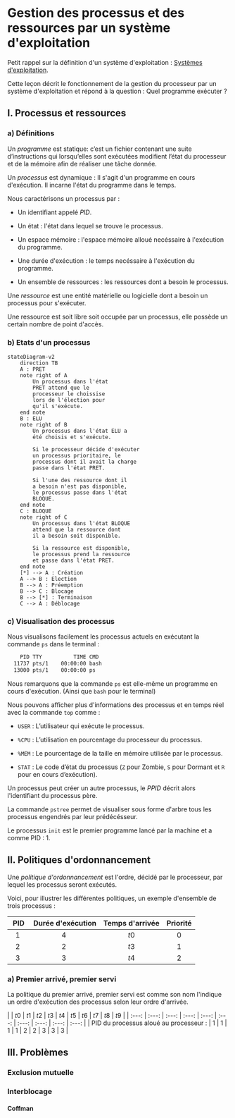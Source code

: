 # Gestion des processus et des ressources par un système d'exploitation

Petit rappel sur la définition d'un système d'exploitation : [Systèmes d'exploitation](./../../première/Architecture_des_machines/Systèmes_d_exploitation.md).

Cette leçon décrit le fonctionnement de la gestion du processeur par un système d'exploitation et répond à la question : Quel programme exécuter ?

## I. Processus et ressources

### a) Définitions

Un *programme* est statique: c’est un fichier contenant une suite d’instructions qui lorsqu’elles sont exécutées modifient l’état du processeur et de la mémoire afin de réaliser une tâche donnée.

Un *processus* est dynamique : Il s'agit d'un programme en cours d'exécution. Il incarne l'état du programme dans le temps.

Nous caractérisons un processus par :

- Un identifiant appelé *PID*.

- Un état : l'état dans lequel se trouve le processus.

- Un espace mémoire : l'espace mémoire alloué necéssaire à l'exécution du programme.

- Une durée d'exécution : le temps necéssaire à l'exécution du programme.

- Un ensemble de ressources : les ressources dont a besoin le processus.

Une *ressource* est une entité matérielle ou logicielle dont a besoin un processus pour s'exécuter.

Une ressource est soit libre soit occupée par un processus, elle possède un certain nombre de point d'accès.

### b) Etats d'un processus

```mermaid
stateDiagram-v2
    direction TB
    A : PRET
    note right of A
        Un processus dans l'état
        PRET attend que le
        processeur le choissise
        lors de l'élection pour
        qu'il s'exécute.
    end note
    B : ELU
    note right of B
        Un processus dans l'état ELU a
        été choisis et s'exécute.

        Si le processeur décide d'exécuter
        un processus prioritaire, le 
        processus dont il avait la charge
        passe dans l'état PRET.

        Si l'une des ressource dont il
        a besoin n'est pas disponible,
        le processus passe dans l'état
        BLOQUE.
    end note
    C : BLOQUE
    note right of C
        Un processus dans l'état BLOQUE
        attend que la ressource dont
        il a besoin soit disponible.

        Si la ressource est disponible,
        le processus prend la ressource
        et passe dans l'état PRET.
    end note
    [*] --> A : Création
    A --> B : Election
    B --> A : Préemption
    B --> C : Blocage
    B --> [*] : Terminaison
    C --> A : Déblocage
```

### c) Visualisation des processus

Nous visualisons facilement les processus actuels en exécutant la commande `ps` dans le terminal :

```bash
    PID TTY          TIME CMD
  11737 pts/1    00:00:00 bash
  13000 pts/1    00:00:00 ps
```

Nous remarquons que la commande `ps` est elle-même un programme en cours d'exécution. (Ainsi que `bash` pour le terminal)

Nous pouvons afficher plus d'informations des processus et en temps réel avec la commande `top` comme :

- `USER` : L’utilisateur qui exécute le processus.

- `%CPU` : L’utilisation en pourcentage du processeur du processus.

- `%MEM` : Le pourcentage de la taille en mémoire utilisée par le processus.

- `STAT` : Le code d’état du processus (`Z` pour Zombie, `S` pour Dormant et `R` pour en cours d’exécution).

Un processus peut créer un autre processus, le *PPID* décrit alors l'identifiant du processus père.

La commande `pstree` permet de visualiser sous forme d'arbre tous les processus engendrés par leur prédécésseur.

Le processus `init` est le premier programme lancé par la machine et a comme PID : $1$.

## II. Politiques d'ordonnancement

Une *politique d'ordonnancement* est l'ordre, décidé par le processeur, par lequel les processus seront exécutés.

Voici, pour illustrer les différentes politiques, un exemple d'ensemble de trois processus :

| PID | Durée d'exécution | Temps d'arrivée | Priorité |
| :---: | :---: | :---: |:---: |
| $1$ | $4$ | $t0$ | $0$ |
| $2$ | $2$ | $t3$ | $1$ |
| $3$ | $3$ | $t4$ | $2$ |

### a) Premier arrivé, premier servi

La politique du premier arrivé, premier servi est comme son nom l'indique un ordre d'exécution des processus selon leur ordre d'arrivée.

| | $t0$ | $t1$ | $t2$ | $t3$ | $t4$ | $t5$ | $t6$ | $t7$ | $t8$ | $t9$ |
| :---: | :---: | :---: | :---: | :---: | :---: | :---: | :---: | :---: | :---: |
| PID du processus aloué au processeur : | $1$ | $1$ | $1$ | $1$ | $2$ | $2$ | $3$ | $3$ | $3$ |


## III. Problèmes

### Exclusion mutuelle
### Interblocage

#### Coffman